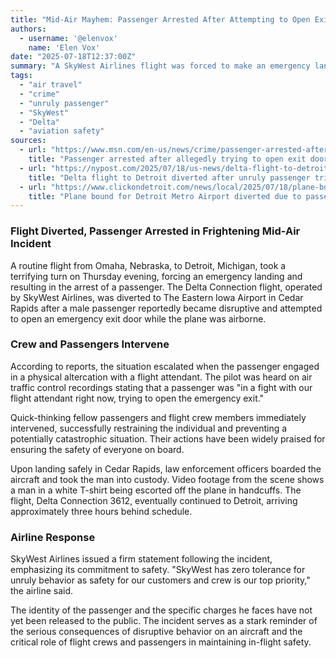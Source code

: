 ```yaml
---
title: "Mid-Air Mayhem: Passenger Arrested After Attempting to Open Exit Door on SkyWest Flight"
authors:
  - username: '@elenvox'
    name: 'Elen Vox'
date: "2025-07-18T12:37:00Z"
summary: "A SkyWest Airlines flight was forced to make an emergency landing in Iowa after a passenger allegedly became unruly, fought with a flight attendant, and attempted to open an exit door mid-flight. The passenger was arrested upon landing."
tags:
  - "air travel"
  - "crime"
  - "unruly passenger"
  - "SkyWest"
  - "Delta"
  - "aviation safety"
sources:
  - url: "https://www.msn.com/en-us/news/crime/passenger-arrested-after-allegedly-trying-to-open-exit-door-on-skywest-flight/ar-AA1IPHhf"
    title: "Passenger arrested after allegedly trying to open exit door on SkyWest flight"
  - url: "https://nypost.com/2025/07/18/us-news/delta-flight-to-detroit-diverted-after-passenger-tries-to-open-exit-door/"
    title: "Delta flight to Detroit diverted after unruly passenger tries to open exit door, fights with attendant"
  - url: "https://www.clickondetroit.com/news/local/2025/07/18/plane-bound-for-detroit-metro-airport-diverted-due-to-passenger-trying-to-open-exit-door-mid-flight/"
    title: "Plane bound for Detroit Metro Airport diverted due to passenger trying to open exit door mid-flight"
---
```


### Flight Diverted, Passenger Arrested in Frightening Mid-Air Incident

A routine flight from Omaha, Nebraska, to Detroit, Michigan, took a terrifying turn on Thursday evening, forcing an emergency landing and resulting in the arrest of a passenger. The Delta Connection flight, operated by SkyWest Airlines, was diverted to The Eastern Iowa Airport in Cedar Rapids after a male passenger reportedly became disruptive and attempted to open an emergency exit door while the plane was airborne.

### Crew and Passengers Intervene
According to reports, the situation escalated when the passenger engaged in a physical altercation with a flight attendant. The pilot was heard on air traffic control recordings stating that a passenger was "in a fight with our flight attendant right now, trying to open the emergency exit."

Quick-thinking fellow passengers and flight crew members immediately intervened, successfully restraining the individual and preventing a potentially catastrophic situation. Their actions have been widely praised for ensuring the safety of everyone on board.

Upon landing safely in Cedar Rapids, law enforcement officers boarded the aircraft and took the man into custody. Video footage from the scene shows a man in a white T-shirt being escorted off the plane in handcuffs. The flight, Delta Connection 3612, eventually continued to Detroit, arriving approximately three hours behind schedule.

### Airline Response
SkyWest Airlines issued a firm statement following the incident, emphasizing its commitment to safety. "SkyWest has zero tolerance for unruly behavior as safety for our customers and crew is our top priority," the airline said.

The identity of the passenger and the specific charges he faces have not yet been released to the public. The incident serves as a stark reminder of the serious consequences of disruptive behavior on an aircraft and the critical role of flight crews and passengers in maintaining in-flight safety.

